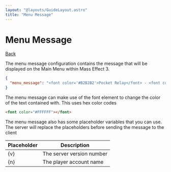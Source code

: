 ```yaml
---
layout: "@layouts/GuideLayout.astro"
title: "Menu Message"
---
```


# Menu Message

[Back](/guide/config)

The menu message configuration contains the message that will be displayed on the Main Menu within Mass Effect 3.

```json
{
  "menu_message": "<font color='#B2B2B2'>Pocket Relay</font> - <font color='#FFFF66'>Logged as: {n}</font>"
}
```

The menu message can make use of the font element to change
the color of the text contained with. This uses hex color codes

```html
<font color="#FFFFFF"></font>
```

The menu message also has some placeholder variables that you can use. The server will replace the placeholders before sending the message to the client

| Placeholder | Description               |
| ----------- | ------------------------- |
| {v}         | The server version number |
| {n}         | The player account name   |
